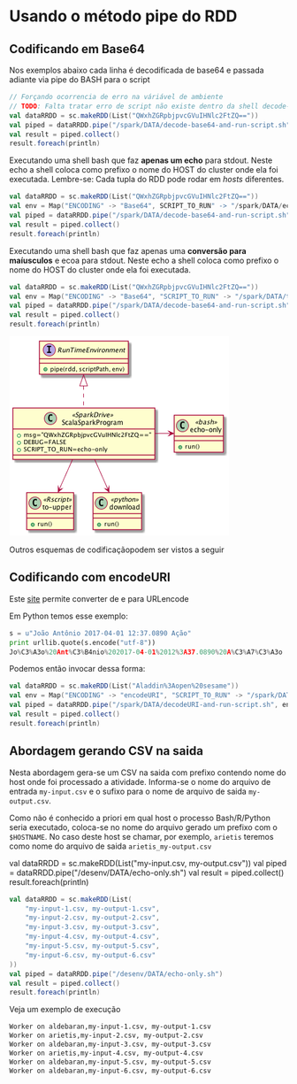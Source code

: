 # Usando o método pipe do RDD

## Codificando em Base64

Nos exemplos abaixo cada linha é decodificada de base64 e passada adiante via pipe do BASH para o script 

```scala
// Forçando ocorrencia de erro na váriável de ambiente
// TODO: Falta tratar erro de script não existe dentro da shell decode-base64-and-run-script.sh
val dataRRDD = sc.makeRDD(List("QWxhZGRpbjpvcGVuIHNlc2FtZQ=="))
val piped = dataRRDD.pipe("/spark/DATA/decode-base64-and-run-script.sh", Map("XXX" -> "/spark/DATA/to-upper.sh"))
val result = piped.collect()
result.foreach(println)
```

Executando uma shell bash que faz **apenas um echo** para stdout.
Neste echo a shell coloca como prefixo o nome do HOST do cluster onde ela foi executada.
Lembre-se: Cada tupla do RDD pode rodar em _hosts_ diferentes. 

```scala
val dataRRDD = sc.makeRDD(List("QWxhZGRpbjpvcGVuIHNlc2FtZQ=="))
val env = Map("ENCODING" -> "Base64", SCRIPT_TO_RUN" -> "/spark/DATA/echo-only.sh")
val piped = dataRRDD.pipe("/spark/DATA/decode-base64-and-run-script.sh", env)
val result = piped.collect()
result.foreach(println)
```

Executando uma shell bash que faz apenas uma **conversão para maíusculos** e ecoa para stdout.
Neste echo a shell coloca como prefixo o nome do HOST do cluster onde ela foi executada.

```scala
val dataRRDD = sc.makeRDD(List("QWxhZGRpbjpvcGVuIHNlc2FtZQ=="))
val env = Map("ENCODING" -> "Base64", "SCRIPT_TO_RUN" -> "/spark/DATA/to-upper.sh")
val piped = dataRRDD.pipe("/spark/DATA/decode-base64-and-run-script.sh", env)
val result = piped.collect()
result.foreach(println)
```

![diagram-01](docs/images/diagram-01.png)

Outros esquemas de codificaçãopodem ser vistos a seguir

## Codificando com encodeURI

Este [site](http://meyerweb.com/eric/tools/dencoder/) permite converter de e para URLencode

Em Python temos esse exemplo:

```python
s = u"João Antônio 2017-04-01 12:37.0890 Ação"
print urllib.quote(s.encode("utf-8"))
Jo%C3%A3o%20Ant%C3%B4nio%202017-04-01%2012%3A37.0890%20A%C3%A7%C3%A3o
```

Podemos então invocar dessa forma:

```scala
val dataRRDD = sc.makeRDD(List("Aladdin%3Aopen%20sesame"))
val env = Map("ENCODING" -> "encodeURI", "SCRIPT_TO_RUN" -> "/spark/DATA/to-upper.sh")
val piped = dataRRDD.pipe("/spark/DATA/decodeURI-and-run-script.sh", env)
val result = piped.collect()
result.foreach(println)
```

## Abordagem gerando CSV na saida 

Nesta abordagem gera-se um CSV na saida com prefixo contendo nome do host
onde foi processado a atividade. Informa-se o nome do arquivo de entrada
`my-input.csv` e o sufixo para o nome de arquivo de saida `my-output.csv`.

Como não é conhecido a priori em qual host o processo Bash/R/Python seria
executado, coloca-se no nome do arquivo gerado um prefixo com o `$HOSTNAME`.
No caso deste host se chamar, por exemplo, `arietis` teremos como nome do arquivo de 
saida `arietis_my-output.csv`

val dataRRDD = sc.makeRDD(List("my-input.csv, my-output.csv"))
val piped = dataRRDD.pipe("/desenv/DATA/echo-only.sh")
val result = piped.collect()
result.foreach(println)


```scala
val dataRRDD = sc.makeRDD(List(
    "my-input-1.csv, my-output-1.csv",
    "my-input-2.csv, my-output-2.csv",
    "my-input-3.csv, my-output-3.csv",
    "my-input-4.csv, my-output-4.csv",
    "my-input-5.csv, my-output-5.csv",
    "my-input-6.csv, my-output-6.csv"
))
val piped = dataRRDD.pipe("/desenv/DATA/echo-only.sh")
val result = piped.collect()
result.foreach(println)
```

Veja um exemplo de execução 


```
Worker on aldebaran,my-input-1.csv, my-output-1.csv
Worker on arietis,my-input-2.csv, my-output-2.csv
Worker on aldebaran,my-input-3.csv, my-output-3.csv
Worker on arietis,my-input-4.csv, my-output-4.csv
Worker on aldebaran,my-input-5.csv, my-output-5.csv
Worker on aldebaran,my-input-6.csv, my-output-6.csv
```









